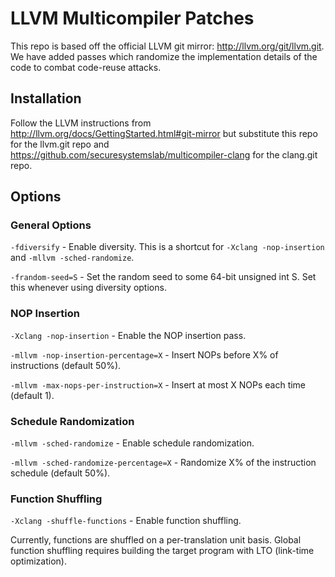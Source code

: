 LLVM Multicompiler Patches
==========================

This repo is based off the official LLVM git mirror:
http://llvm.org/git/llvm.git. We have added passes which randomize the
implementation details of the code to combat code-reuse attacks.

Installation
------------

Follow the LLVM instructions from
http://llvm.org/docs/GettingStarted.html#git-mirror but substitute this repo for
the llvm.git repo and https://github.com/securesystemslab/multicompiler-clang
for the clang.git repo.

Options
-------

### General Options

`-fdiversify` - Enable diversity. This is a shortcut for `-Xclang -nop-insertion`
and `-mllvm -sched-randomize`.

`-frandom-seed=S` - Set the random seed to some 64-bit unsigned int S. Set this
whenever using diversity options.

### NOP Insertion

`-Xclang -nop-insertion` - Enable the NOP insertion pass.

`-mllvm -nop-insertion-percentage=X` - Insert NOPs before X% of instructions (default 50%).

`-mllvm -max-nops-per-instruction=X` - Insert at most X NOPs each time (default 1).

### Schedule Randomization

`-mllvm -sched-randomize` - Enable schedule randomization.

`-mllvm -sched-randomize-percentage=X` - Randomize X% of the instruction schedule (default 50%).

### Function Shuffling

`-Xclang -shuffle-functions` - Enable function shuffling.

Currently, functions are shuffled on a per-translation unit basis.
Global function shuffling requires building the target program with LTO (link-time optimization).
